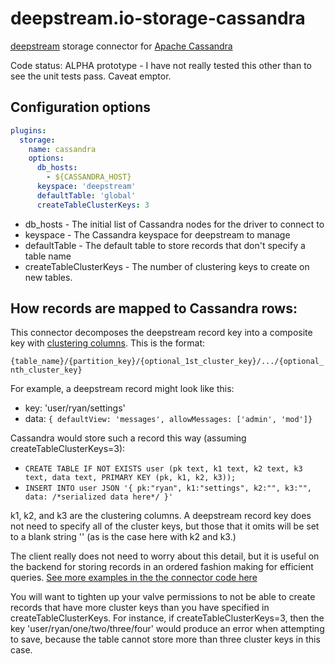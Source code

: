 # deepstream.io-storage-cassandra

[deepstream](https://deepstream.io) storage connector for [Apache Cassandra](http://cassandra.apache.org)

Code status: ALPHA prototype - I have not really tested this other than to see the unit tests pass. Caveat emptor.

## Configuration options
```yaml
plugins:
  storage:
    name: cassandra
    options:
      db_hosts:
        - ${CASSANDRA_HOST}
      keyspace: 'deepstream'
      defaultTable: 'global'
      createTableClusterKeys: 3
```

 * db_hosts - The initial list of Cassandra nodes for the driver to connect to
 * keyspace - The Cassandra keyspace for deepstream to manage
 * defaultTable - The default table to store records that don't specify a table name
 * createTableClusterKeys - The number of clustering keys to create on new tables.


## How records are mapped to Cassandra rows:

This connector decomposes the deepstream record key into a composite
key with [clustering
columns](http://cassandra.apache.org/doc/latest/cql/ddl.html#clustering-columns). This is the format:

```{table_name}/{partition_key}/{optional_1st_cluster_key}/.../{optional_nth_cluster_key}```

For example, a deepstream record might look like this:

 * key: 'user/ryan/settings'
 * data: ```{ defaultView: 'messages', allowMessages: ['admin', 'mod']}```

Cassandra would store such a record this way (assuming createTableClusterKeys=3):

 * ```CREATE TABLE IF NOT EXISTS user (pk text, k1 text, k2 text, k3 text, data text, PRIMARY KEY (pk, k1, k2, k3));```
 * ```INSERT INTO user JSON '{ pk:"ryan", k1:"settings", k2:"", k3:"", data: /*serialized data here*/ }'```

k1, k2, and k3 are the clustering columns. A deepstream record key
does not need to specify all of the cluster keys, but those that it
omits will be set to a blank string '' (as is the case here with k2
and k3.)

The client really does not need to worry about this detail, but it is
useful on the backend for storing records in an ordered fashion making
for efficient queries. [See more examples in the the connector code
here](src/connector.js)

You will want to tighten up your valve permissions to not be able to
create records that have more cluster keys than you have specified in
createTableClusterKeys. For instance, if createTableClusterKeys=3,
then the key 'user/ryan/one/two/three/four' would produce an error
when attempting to save, because the table cannot store more than
three cluster keys in this case.
